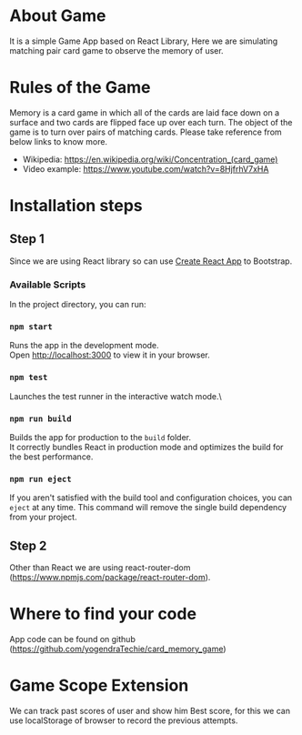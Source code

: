 # About Game

It is a simple Game App based on React Library, Here we are simulating matching pair card game to observe the memory of user.

# Rules of the Game

Memory is a card game in which all of the cards are laid face down on a surface and two cards are flipped face up over each turn. The object of the game is to turn over pairs of matching cards.
Please take reference from below links to know more.

- Wikipedia: https://en.wikipedia.org/wiki/Concentration_(card_game)
- Video example: https://www.youtube.com/watch?v=8HjfrhV7xHA

# Installation steps

## Step 1

Since we are using React library so can use [Create React App](https://github.com/facebook/create-react-app) to Bootstrap.

### Available Scripts

In the project directory, you can run:

### `npm start`

Runs the app in the development mode.\
Open [http://localhost:3000](http://localhost:3000) to view it in your browser.

### `npm test`

Launches the test runner in the interactive watch mode.\

### `npm run build`

Builds the app for production to the `build` folder.\
It correctly bundles React in production mode and optimizes the build for the best performance.

### `npm run eject`

If you aren't satisfied with the build tool and configuration choices, you can `eject` at any time. This command will remove the single build dependency from your project.

## Step 2

Other than React we are using react-router-dom (https://www.npmjs.com/package/react-router-dom).

# Where to find your code

App code can be found on github (https://github.com/yogendraTechie/card_memory_game)

# Game Scope Extension

We can track past scores of user and show him Best score, for this we can use localStorage of browser to record the previous attempts.
